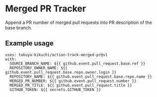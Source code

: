 # Merged PR Tracker

Append a PR number of merged pull requests into PR description of the base branch.

## Example usage
```
uses: takuya-kikuchi/action-track-merged-pr@v1
with:
  SOURCE_BRANCH_NAME: ${{ github.event.pull_request.base.ref }}
  REPOSITORY_OWNER_NAME: ${{ github.event.pull_request.base.repo.owner.login }}
  REPOSITORY_NAME: ${{ github.event.pull_request.base.repo.name }}
  MERGED_PR_NUMBER: ${{ github.event.pull_request.number }}
  MERGED_PR_TITLE: ${{ github.event.pull_request.title }}
  GITHUB_TOKEN: ${{ secrets.GITHUB_TOKEN }}
```